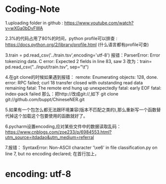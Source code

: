 # Coding-Note

1.uploading folder in github : https://www.youtube.com/watch?v=wXGa0bDvFWA  

2.3%的代码占用了80%的时间，python profile可以排查 : https://docs.python.org/2/library/profile.html
(什么语言都有profile可查)

3.train = pd.read_csv('../train.tsv',encoding='utf-8')
报错：ParserError: Error tokenizing data. C error: Expected 2 fields in line 83, saw 3
改为：train= pd.read_csv("../input/train.tsv", sep="\t")

4.在git clone的时候如果遇到报错：
remote: Enumerating objects: 128, done.
error: RPC failed; curl 18 transfer closed with outstanding read data remaining
fatal: The remote end hung up unexpectedly
fatal: early EOF
fatal: index-pack failed
那么：把http://改成git://,如下
git clone git://github.com/buppt/ChineseNER.git

5.如果有一个包怎么都无法跟环境兼容(版本不匹配之类的),那么重新写一个函数替代掉这个加载这个包要使用的函数就好了。

6.pycharm设置encoding,应对某些文件中的数据读取乱码：
https://www.cnblogs.com/zoe233/p/6984553.html?utm_source=itdadao&utm_medium=referral

7.报错：
SyntaxError: Non-ASCII character '\xe6' in file classification.py on line 7, but no encoding declared; 
在首行加上，
# encoding: utf-8
